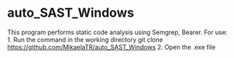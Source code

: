 # auto_SAST_Windows
This program performs static code analysis using Semgrep, Bearer. For use: 1. Run the command in the working directory git clone https://github.com/MikaelaTR/auto_SAST_Windows 2. Open the .exe file
